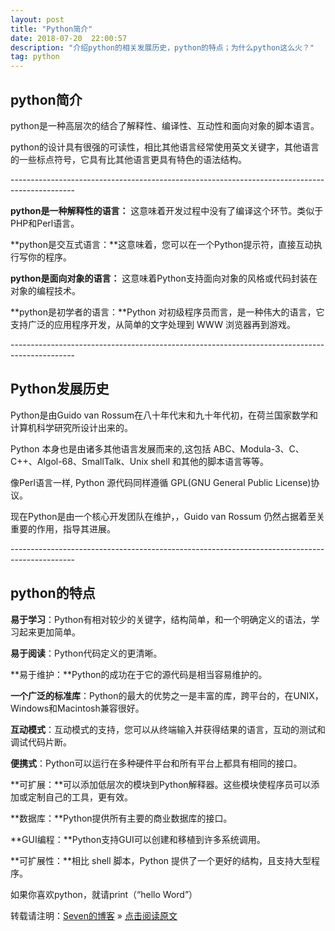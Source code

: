 ```yaml
---
layout: post
title: "Python简介"
date: 2018-07-20  22:00:57
description: "介绍python的相关发展历史，python的特点；为什么python这么火？"
tag: python
---
```


## **python简介**

python是一种高层次的结合了解释性、编译性、互动性和面向对象的脚本语言。

python的设计具有很强的可读性，相比其他语言经常使用英文关键字，其他语言的一些标点符号，它具有比其他语言更具有特色的语法结构。

\----------------------------------------------------------------------------------------------

**python是一种解释性的语言：** 这意味着开发过程中没有了编译这个环节。类似于PHP和Perl语言。

**python是交互式语言：**这意味着，您可以在一个Python提示符，直接互动执行写你的程序。

**python是面向对象的语言：** 这意味着Python支持面向对象的风格或代码封装在对象的编程技术。

**python是初学者的语言：**Python 对初级程序员而言，是一种伟大的语言，它支持广泛的应用程序开发，从简单的文字处理到 WWW 浏览器再到游戏。

\----------------------------------------------------------------------------------------------

## Python发展历史

Python是由Guido van Rossum在八十年代末和九十年代初，在荷兰国家数学和计算机科学研究所设计出来的。

Python 本身也是由诸多其他语言发展而来的,这包括 ABC、Modula-3、C、C++、Algol-68、SmallTalk、Unix shell 和其他的脚本语言等等。

像Perl语言一样, Python 源代码同样遵循 GPL(GNU General Public License)协议。

现在Python是由一个核心开发团队在维护，，Guido van Rossum 仍然占据着至关重要的作用，指导其进展。

\----------------------------------------------------------------------------------------------

## python的特点

**易于学习**：Python有相对较少的关键字，结构简单，和一个明确定义的语法，学习起来更加简单。

**易于阅读**：Python代码定义的更清晰。

**易于维护：**Python的成功在于它的源代码是相当容易维护的。

**一个广泛的标准库**：Python的最大的优势之一是丰富的库，跨平台的，在UNIX，Windows和Macintosh兼容很好。

**互动模式**：互动模式的支持，您可以从终端输入并获得结果的语言，互动的测试和调试代码片断。

**便携式**：Python可以运行在多种硬件平台和所有平台上都具有相同的接口。

**可扩展：**可以添加低层次的模块到Python解释器。这些模块使程序员可以添加或定制自己的工具，更有效。

**数据库：**Python提供所有主要的商业数据库的接口。

**GUI编程：**Python支持GUI可以创建和移植到许多系统调用。

**可扩展性：**相比 shell 脚本，Python 提供了一个更好的结构，且支持大型程序。

如果你喜欢python，就请print（“hello Word”）

转载请注明：[Seven的博客](http://seven.github.io) » [点击阅读原文](https://sevenold.github.io/2018/07/python-info/)

